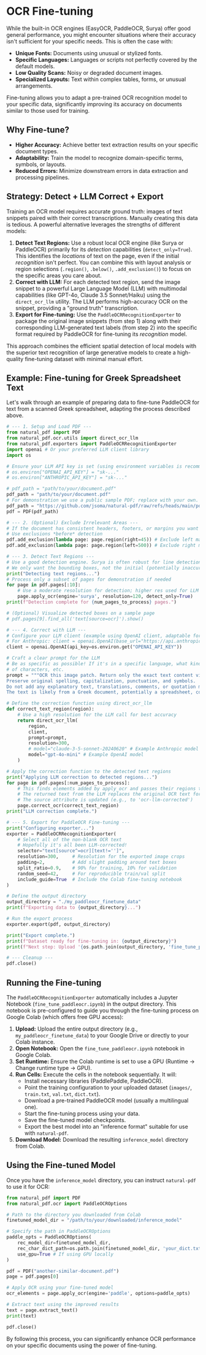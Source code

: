 # OCR Fine-tuning

While the built-in OCR engines (EasyOCR, PaddleOCR, Surya) offer good general performance, you might encounter situations where their accuracy isn't sufficient for your specific needs. This is often the case with:

*   **Unique Fonts:** Documents using unusual or stylized fonts.
*   **Specific Languages:** Languages or scripts not perfectly covered by the default models.
*   **Low Quality Scans:** Noisy or degraded document images.
*   **Specialized Layouts:** Text within complex tables, forms, or unusual arrangements.

Fine-tuning allows you to adapt a pre-trained OCR recognition model to your specific data, significantly improving its accuracy on documents similar to those used for training.

## Why Fine-tune?

-   **Higher Accuracy:** Achieve better text extraction results on your specific document types.
-   **Adaptability:** Train the model to recognize domain-specific terms, symbols, or layouts.
-   **Reduced Errors:** Minimize downstream errors in data extraction and processing pipelines.

## Strategy: Detect + LLM Correct + Export

Training an OCR model requires accurate ground truth: images of text snippets paired with their correct transcriptions. Manually creating this data is tedious. A powerful alternative leverages the strengths of different models:

1.  **Detect Text Regions:** Use a robust local OCR engine (like Surya or PaddleOCR) primarily for its *detection* capabilities (`detect_only=True`). This identifies the *locations* of text on the page, even if the initial *recognition* isn't perfect. You can combine this with layout analysis or region selections (`.region()`, `.below()`, `.add_exclusion()`) to focus on the specific areas you care about.
2.  **Correct with LLM:** For each detected text region, send the image snippet to a powerful Large Language Model (LLM) with multimodal capabilities (like GPT-4o, Claude 3.5 Sonnet/Haiku) using the `direct_ocr_llm` utility. The LLM performs high-accuracy OCR on the snippet, providing a "ground truth" transcription.
3.  **Export for Fine-tuning:** Use the `PaddleOCRRecognitionExporter` to package the original image snippets (from step 1) along with their corresponding LLM-generated text labels (from step 2) into the specific format required by PaddleOCR for fine-tuning its *recognition* model.

This approach combines the efficient spatial detection of local models with the superior text recognition of large generative models to create a high-quality fine-tuning dataset with minimal manual effort.

## Example: Fine-tuning for Greek Spreadsheet Text

Let's walk through an example of preparing data to fine-tune PaddleOCR for text from a scanned Greek spreadsheet, adapting the process described above.

```python
# --- 1. Setup and Load PDF ---
from natural_pdf import PDF
from natural_pdf.ocr.utils import direct_ocr_llm
from natural_pdf.exporters import PaddleOCRRecognitionExporter
import openai # Or your preferred LLM client library
import os

# Ensure your LLM API key is set (using environment variables is recommended)
# os.environ["OPENAI_API_KEY"] = "sk-..." 
# os.environ["ANTHROPIC_API_KEY"] = "sk-..." 

# pdf_path = "path/to/your/document.pdf" 
pdf_path = "path/to/your/document.pdf" 
# For demonstration we use a public sample PDF; replace with your own.
pdf_path = "https://github.com/jsoma/natural-pdf/raw/refs/heads/main/pdfs/needs-ocr.pdf"
pdf = PDF(pdf_path)

# --- 2. (Optional) Exclude Irrelevant Areas ---
# If the document has consistent headers, footers, or margins you want to ignore
# Use exclusions *before* detection
pdf.add_exclusion(lambda page: page.region(right=45)) # Exclude left margin/line numbers
pdf.add_exclusion(lambda page: page.region(left=500)) # Exclude right margin

# --- 3. Detect Text Regions ---
# Use a good detection engine. Surya is often robust for line detection.
# We only want the bounding boxes, not the initial (potentially inaccurate) OCR text.
print("Detecting text regions...")
# Process only a subset of pages for demonstration if needed
for page in pdf.pages[:10]:
    # Use a moderate resolution for detection; higher res used for LLM correction later
    page.apply_ocr(engine='surya', resolution=120, detect_only=True) 
print(f"Detection complete for {num_pages_to_process} pages.")

# (Optional) Visualize detected boxes on a sample page
# pdf.pages[9].find_all('text[source=ocr]').show() 

# --- 4. Correct with LLM ---
# Configure your LLM client (example using OpenAI client, adaptable for others)
# For Anthropic: client = openai.OpenAI(base_url="https://api.anthropic.com/v1/", api_key=os.environ.get("ANTHROPIC_API_KEY"))
client = openai.OpenAI(api_key=os.environ.get("OPENAI_API_KEY")) 

# Craft a clear prompt for the LLM
# Be as specific as possible! If it's in a specific language, what kinds
# of characters, etc.
prompt = """OCR this image patch. Return only the exact text content visible in the image. 
Preserve original spelling, capitalization, punctuation, and symbols. 
Do not add any explanatory text, translations, comments, or quotation marks around the result.
The text is likely from a Greek document, potentially a spreadsheet, containing Modern Greek words or numbers."""

# Define the correction function using direct_ocr_llm
def correct_text_region(region):
    # Use a high resolution for the LLM call for best accuracy
    return direct_ocr_llm(
        region, 
        client, 
        prompt=prompt, 
        resolution=300, 
        # model="claude-3-5-sonnet-20240620" # Example Anthropic model
        model="gpt-4o-mini" # Example OpenAI model
    )

# Apply the correction function to the detected text regions
print("Applying LLM correction to detected regions...")
for page in pdf.pages[:num_pages_to_process]:
    # This finds elements added by apply_ocr and passes their regions to 'correct_text_region'
    # The returned text from the LLM replaces the original OCR text for these elements
    # The source attribute is updated (e.g., to 'ocr-llm-corrected')
    page.correct_ocr(correct_text_region) 
print("LLM correction complete.")

# --- 5. Export for PaddleOCR Fine-tuning ---
print("Configuring exporter...")
exporter = PaddleOCRRecognitionExporter(
    # Select all of the non-blank OCR text
    # Hopefully it's all been LLM-corrected! 
    selector="text[source^=ocr][text!='']", 
    resolution=300,     # Resolution for the exported image crops
    padding=2,          # Add slight padding around text boxes
    split_ratio=0.9,    # 90% for training, 10% for validation
    random_seed=42,     # For reproducible train/val split
    include_guide=True  # Include the Colab fine-tuning notebook
)

# Define the output directory
output_directory = "./my_paddleocr_finetune_data"
print(f"Exporting data to {output_directory}...")

# Run the export process
exporter.export(pdf, output_directory)

print("Export complete.")
print(f"Dataset ready for fine-tuning in: {output_directory}")
print(f"Next step: Upload '{os.path.join(output_directory, 'fine_tune_paddleocr.ipynb')}' and the rest of the contents to Google Colab.")

# --- Cleanup ---
pdf.close() 
```

## Running the Fine-tuning

The `PaddleOCRRecognitionExporter` automatically includes a Jupyter Notebook (`fine_tune_paddleocr.ipynb`) in the output directory. This notebook is pre-configured to guide you through the fine-tuning process on Google Colab (which offers free GPU access):

1.  **Upload:** Upload the entire output directory (e.g., `my_paddleocr_finetune_data`) to your Google Drive or directly to your Colab instance.
2.  **Open Notebook:** Open the `fine_tune_paddleocr.ipynb` notebook in Google Colab.
3.  **Set Runtime:** Ensure the Colab runtime is set to use a GPU (Runtime -> Change runtime type -> GPU).
4.  **Run Cells:** Execute the cells in the notebook sequentially. It will:
    *   Install necessary libraries (PaddlePaddle, PaddleOCR).
    *   Point the training configuration to your uploaded dataset (`images/`, `train.txt`, `val.txt`, `dict.txt`).
    *   Download a pre-trained PaddleOCR model (usually a multilingual one).
    *   Start the fine-tuning process using your data.
    *   Save the fine-tuned model checkpoints.
    *   Export the best model into an "inference format" suitable for use with `natural-pdf`.
5.  **Download Model:** Download the resulting `inference_model` directory from Colab.

## Using the Fine-tuned Model

Once you have the `inference_model` directory, you can instruct `natural-pdf` to use it for OCR:

```python
from natural_pdf import PDF
from natural_pdf.ocr import PaddleOCROptions

# Path to the directory you downloaded from Colab
finetuned_model_dir = "/path/to/your/downloaded/inference_model" 

# Specify the path in PaddleOCROptions
paddle_opts = PaddleOCROptions(
    rec_model_dir=finetuned_model_dir,
    rec_char_dict_path=os.path.join(finetuned_model_dir, 'your_dict.txt') # Or wherever your dict is
    use_gpu=True # If using GPU locally
)

pdf = PDF("another-similar-document.pdf")
page = pdf.pages[0]

# Apply OCR using your fine-tuned model
ocr_elements = page.apply_ocr(engine='paddle', options=paddle_opts)

# Extract text using the improved results
text = page.extract_text() 
print(text)

pdf.close()
```

By following this process, you can significantly enhance OCR performance on your specific documents using the power of fine-tuning. 